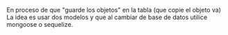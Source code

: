 En proceso de que "guarde los objetos" en la tabla (que copie el objeto va)
La idea es usar dos modelos y que al cambiar de base de datos utilice mongoose o sequelize.
